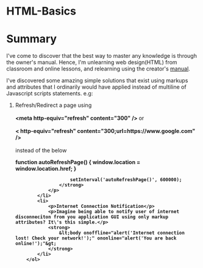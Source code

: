 # HTML-Basics
<h1>Summary</h1>
        <p>I've come to discover that the best way to master any knowledge is through the owner's manual. Hence, I'm unlearning web design(HTML) from classroom and online lessons, and relearning using the creator's <a href="https://developer.mozilla.org/en-US/docs/Web/HTML/Element/body#attr-onbeforeprint">manual</a>.</p>
        <p>I've discovered some amazing simple solutions that exist using markups and attributes that I ordinarily would have applied instead of multiline of Javascript scripts statements. e.g:</p>
        <ol>
            <li>
                <p>Refresh/Redirect a page using <br/> <br/>
                    <strong>
                        &lt;meta http-equiv="refresh" content="300" /&gt;
                    </strong> or <br/> <br/>
                    <strong>
                        &lt; http-equiv="refresh" content="300;url=https://www.google.com" /&gt;
                    </strong>   <br/> <br/>
                    instead of the below
                </p>
                <p>
                    <strong>
                        function autoRefreshPage()
                            {
                                window.location = window.location.href;
                            }

                        setInterval('autoRefreshPage()', 600000);
                    </strong>
                </p>
            </li>
            <li>
                <p>Internet Connection Notification</p>
                <p>Imagine being able to notify user of internet disconneciton from you application GUI using only markup attributes? It\'s this simple.</p>
                <strong>
                    &lt;body onoffline="alert('Internet connection lost! Check your network!');" ononline="alert('You are back online!');"&gt;               
                </strong> 
            </li>
        </ol>